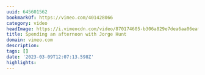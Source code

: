 ```yaml
---
uuid: 645601562
bookmarkOf: https://vimeo.com/401428066
category: video
headImage: https://i.vimeocdn.com/video/870174605-b306a829e7dea6aa06eaf6b9dd54c20137a224c845a03e8944743cf8e1956eb1-d_295x166
title: Spending an afternoon with Jorge Hunt
domain: vimeo.com
description:
tags: []
date: '2023-03-09T12:07:13.598Z'
highlights:
---
```




